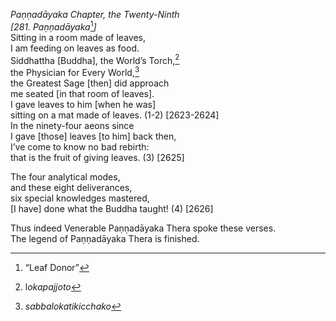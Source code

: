 *Paṇṇadāyaka Chapter, the Twenty-Ninth*  
*\[281. Paṇṇadāyaka*[^1]*\]*  
Sitting in a room made of leaves,  
I am feeding on leaves as food.  
Siddhattha \[Buddha\], the World’s Torch,[^2]  
the Physician for Every World,[^3]  
the Greatest Sage \[then\] did approach  
me seated \[in that room of leaves\].  
I gave leaves to him \[when he was\]  
sitting on a mat made of leaves. (1-2) \[2623-2624\]  
In the ninety-four aeons since  
I gave \[those\] leaves \[to him\] back then,  
I’ve come to know no bad rebirth:  
that is the fruit of giving leaves. (3) \[2625\]

The four analytical modes,  
and these eight deliverances,  
six special knowledges mastered,  
\[I have\] done what the Buddha taught! (4) \[2626\]

Thus indeed Venerable Paṇṇadāyaka Thera spoke these verses.  
The legend of Paṇṇadāyaka Thera is finished.  
[^1]: “Leaf Donor”  
[^2]: l*okapajjoto*  
[^3]: *sabbalokatikicchako*
